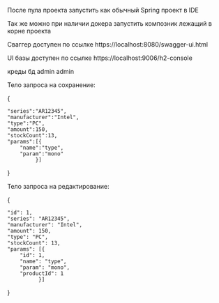 После пула проекта запустить как обычный Spring проект в IDE

Так же можно при наличии докера запустить композник лежащий в корне проекта

Сваггер доступен по ссылке https://localhost:8080/swagger-ui.html

UI базы доступен по ссылке https://localhost:9006/h2-console

креды бд admin admin

Тело запроса на сохранение:

{

    "series":"AR12345",
    "manufacturer":"Intel",
    "type":"PC",
    "amount":150,
    "stockCount":13,
    "params":[{
        "name":"type",
        "param":"mono"
             }]
}

Тело запроса на редактирование:

{

    "id": 1,
    "series": "AR12345",
    "manufacturer": "Intel",
    "amount": 150,
    "type": "PC",
    "stockCount": 13,
    "params": [{
        "id": 1,
        "name": "type",
        "param": "mono",
        "productId": 1
              }]

}